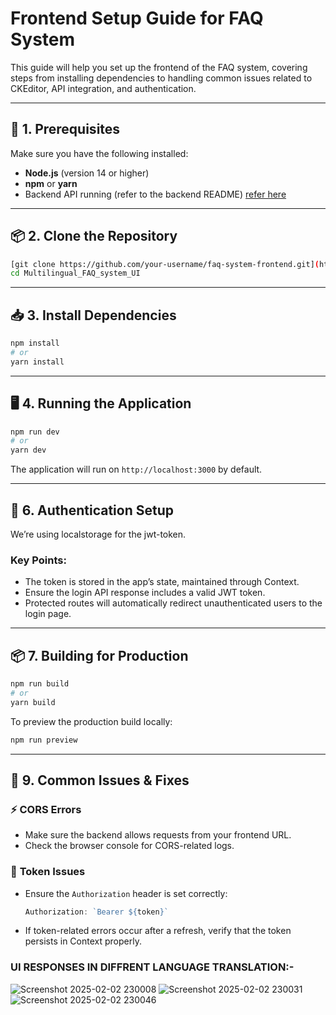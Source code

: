 

# Frontend Setup Guide for FAQ System  

This guide will help you set up the frontend of the FAQ system, covering steps from installing dependencies to handling common issues related to CKEditor, API integration, and authentication.  

---

## 🚀 **1. Prerequisites**  
Make sure you have the following installed:  
- **Node.js** (version 14 or higher)  
- **npm** or **yarn**  
- Backend API running (refer to the backend README)  [refer here](https://github.com/Surbhi-sinha/Multilingual_FAQ_system)

---

## 📦 **2. Clone the Repository**  
```bash
[git clone https://github.com/your-username/faq-system-frontend.git](https://github.com/Surbhi-sinha/Multilingual_FAQ_system_UI.git)
cd Multilingual_FAQ_system_UI
```  

---

## 📥 **3. Install Dependencies**  
```bash
npm install
# or
yarn install
```  

---


## 🖥️ **4. Running the Application**  
```bash
npm run dev
# or
yarn dev
```  
The application will run on `http://localhost:3000` by default.  

---

## 🔐 **6. Authentication Setup**  
We’re using localstorage for the jwt-token.  

### **Key Points:**  
- The token is stored in the app’s state, maintained through Context.  
- Ensure the login API response includes a valid JWT token.  
- Protected routes will automatically redirect unauthenticated users to the login page.  

---


## 📦 **7. Building for Production**  
```bash
npm run build
# or
yarn build
```  
To preview the production build locally:  
```bash
npm run preview
```  

---

## 🐞 **9. Common Issues & Fixes**  

### ⚡ **CORS Errors**  
- Make sure the backend allows requests from your frontend URL.  
- Check the browser console for CORS-related logs.  

### 🔑 **Token Issues**  
- Ensure the `Authorization` header is set correctly:  
  ```javascript
  Authorization: `Bearer ${token}`
  ```  
- If token-related errors occur after a refresh, verify that the token persists in Context properly.  


### UI   RESPONSES IN DIFFRENT LANGUAGE TRANSLATION:-
![Screenshot 2025-02-02 230008](https://github.com/user-attachments/assets/497bfef4-533d-42ee-ae2b-fbe97344f529)
![Screenshot 2025-02-02 230031](https://github.com/user-attachments/assets/c4756430-2bf5-4ccb-8981-23137979a8af)
![Screenshot 2025-02-02 230046](https://github.com/user-attachments/assets/4838ea99-620b-4b09-bf07-aae56d04bb76)


